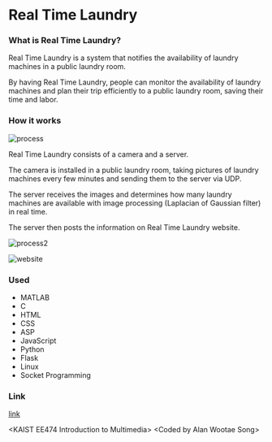 # Real Time Laundry

### What is Real Time Laundry?
Real Time Laundry is a system that notifies the availability of laundry machines in a public laundry room.

By having Real Time Laundry, people can monitor the availability of laundry machines and plan their trip efficiently to a public laundry room, saving their time and labor.

### How it works
![process](https://drive.google.com/file/d/1KTKoD1fp3W-kx79xo6hIREdz4HP53Q9U/view?usp=sharing)

Real Time Laundry consists of a camera and a server.

The camera is installed in a public laundry room, taking pictures of laundry machines every few minutes and sending them to the server via UDP.

The server receives the images and determines how many laundry machines are available with image processing (Laplacian of Gaussian filter) in real time.

The server then posts the information on Real Time Laundry website.

![process2](https://drive.google.com/file/d/19_HTx6X-Lidn0nIuNd47UYO-_FR5sNHG/view?usp=sharing)

![website](https://drive.google.com/file/d/1xq7FuI5TznhO_JiT7bg8JVlO26vI9JMD/view?usp=sharing)

### Used
* MATLAB
* C
* HTML
* CSS
* ASP
* JavaScript
* Python
* Flask
* Linux
* Socket Programming

### Link
[link](https://google.com/)

\<KAIST EE474 Introduction to Multimedia>
\<Coded by Alan Wootae Song>